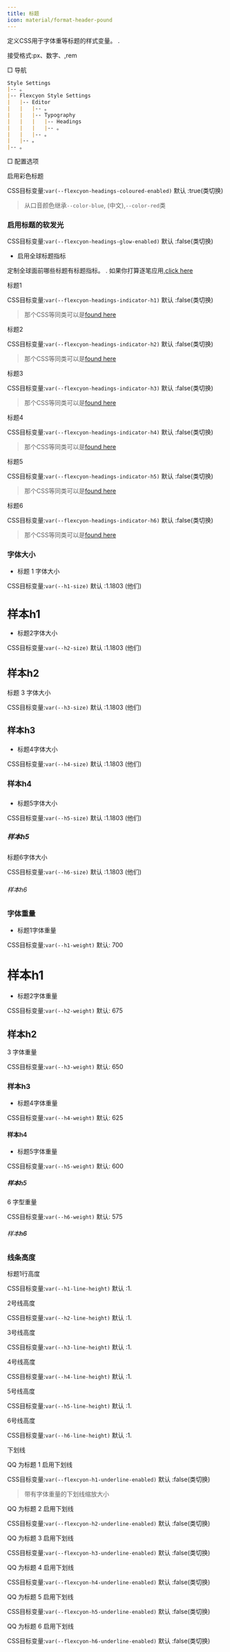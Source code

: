 ```yaml
---
title: 标题
icon: material/format-header-pound
---
```


定义CSS用于字体重等标题的样式变量。
.

接受格式:px、数字、,rem

□ 导航

```md
Style Settings
|-- 。
|-- Flexcyon Style Settings
|   |-- Editor
|   |   |-- 。
|   |   |-- Typography
|   |   |   |-- Headings
|   |   |   |-- 。
|   |   |-- 。
|   |-- 。
|-- 。
```

□ 配置选项

启用彩色标题

CSS目标变量:`var(--flexcyon-headings-coloured-enabled)`
默认 :true(类切换)
> 从口音颜色继承`--color-blue`, (中文),`--color-red`类

### 启用标题的软发光

CSS目标变量:`var(--flexcyon-headings-glow-enabled)`
默认 :false(类切换)

* 启用全球标题指标

定制全球面前哪些标题有标题指标。
.
如果你打算逐笔应用,[click here](../../../../CSS-Classes/heading-indicators/index.md)

标题1

CSS目标变量:`var(--flexcyon-headings-indicator-h1)`
默认 :false(类切换)
> 那个CSS等同类可以是[found here](../../../../CSS-Classes/heading-indicators/page-1.md)

标题2

CSS目标变量:`var(--flexcyon-headings-indicator-h2)`
默认 :false(类切换)
> 那个CSS等同类可以是[found here](../../../../CSS-Classes/heading-indicators/page-2.md)

标题3

CSS目标变量:`var(--flexcyon-headings-indicator-h3)`
默认 :false(类切换)
> 那个CSS等同类可以是[found here](../../../../CSS-Classes/heading-indicators/page-3.md)

标题4

CSS目标变量:`var(--flexcyon-headings-indicator-h4)`
默认 :false(类切换)
> 那个CSS等同类可以是[found here](../../../../CSS-Classes/heading-indicators/page-4.md)

标题5

CSS目标变量:`var(--flexcyon-headings-indicator-h5)`
默认 :false(类切换)
> 那个CSS等同类可以是[found here](../../../../CSS-Classes/heading-indicators/page-5.md)

标题6

CSS目标变量:`var(--flexcyon-headings-indicator-h6)`
默认 :false(类切换)
> 那个CSS等同类可以是[found here](../../../../CSS-Classes/heading-indicators/page-6.md)

 

### 字体大小

* 标题 1 字体大小

CSS目标变量:`var(--h1-size)`
默认 :1.1803 (他们)

<h1 style="font-size: 1.81803em;"
>样本h1</h1>

* 标题2字体大小

CSS目标变量:`var(--h2-size)`
默认 :1.1803 (他们)

<h2 style="font-size: 1.61803em;"
>样本h2</h2>

标题 3 字体大小

CSS目标变量:`var(--h3-size)`
默认 :1.1803 (他们)

<h3 style="font-size: 1.41803em;"
>样本h3</h3>

* 标题4字体大小

CSS目标变量:`var(--h4-size)`
默认 :1.1803 (他们)

<h4 style="font-size: 1.21803em;"
>样本h4</h4>

* 标题5字体大小

CSS目标变量:`var(--h5-size)`
默认 :1.1803 (他们)

<h5 style="font-size: 1.11803em;"
>样本h5</h5>

标题6字体大小

CSS目标变量:`var(--h6-size)`
默认 :1.1803 (他们)

<h6 style="font-size: 1.01803em;"
>样本h6</h6>

 

### 字体重量

* 标题1字体重量

CSS目标变量:`var(--h1-weight)`
默认: 700

<h1 style="font-weight: 700;"
>样本h1</h1>

* 标题2字体重量

CSS目标变量:`var(--h2-weight)`
默认: 675

<h2 style="font-weight: 675;"
>样本h2</h2>

3 字体重量

CSS目标变量:`var(--h3-weight)`
默认: 650

<h3 style="font-weight: 650;"
>样本h3</h3>

* 标题4字体重量

CSS目标变量:`var(--h4-weight)`
默认: 625

<h4 style="font-weight: 625;"
>样本h4</h4>

* 标题5字体重量

CSS目标变量:`var(--h5-weight)`
默认: 600

<h5 style="font-weight: 600;"
>样本h5</h5>

6 字型重量

CSS目标变量:`var(--h6-weight)`
默认: 575

<h6 style="font-weight: 575;"
>样本h6</h6>

 

### 线条高度

标题1行高度

CSS目标变量:`var(--h1-line-height)`
默认 :1.

2号线高度

CSS目标变量:`var(--h2-line-height)`
默认 :1.

3号线高度

CSS目标变量:`var(--h3-line-height)`
默认 :1.

4号线高度

CSS目标变量:`var(--h4-line-height)`
默认 :1.

5号线高度

CSS目标变量:`var(--h5-line-height)`
默认 :1.

6号线高度

CSS目标变量:`var(--h6-line-height)`
默认 :1.

 

下划线

QQ 为标题 1 启用下划线

CSS目标变量:`var(--flexcyon-h1-underline-enabled)`
默认 :false(类切换)
> 带有字体重量的下划线缩放大小

QQ 为标题 2 启用下划线

CSS目标变量:`var(--flexcyon-h2-underline-enabled)`
默认 :false(类切换)

QQ 为标题 3 启用下划线

CSS目标变量:`var(--flexcyon-h3-underline-enabled)`
默认 :false(类切换)

QQ 为标题 4 启用下划线

CSS目标变量:`var(--flexcyon-h4-underline-enabled)`
默认 :false(类切换)

QQ 为标题 5 启用下划线

CSS目标变量:`var(--flexcyon-h5-underline-enabled)`
默认 :false(类切换)

QQ 为标题 6 启用下划线

CSS目标变量:`var(--flexcyon-h6-underline-enabled)`
默认 :false(类切换)

